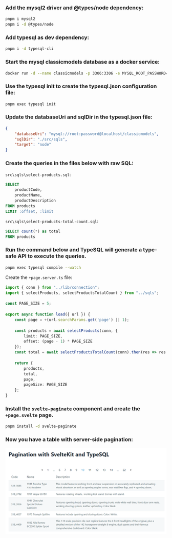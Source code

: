 ### Add the mysql2 driver and @types/node dependency:

```bash
pnpm i mysql2
pnpm i -d @types/node
```

### Add typesql as dev dependency:
```bash
pnpm i -d typesql-cli
```

### Start the mysql classicmodels database as a docker service:
```bash
docker run -d --name classicmodels -p 3306:3306 -e MYSQL_ROOT_PASSWORD=password wsporto/classicmodels-mysql:8.0
```

### Use the typesql init to create the typesql.json configuration file:
```bash
pnpm exec typesql init
```

### Update the databaseUri and sqlDir in the typesql.json file:
```json
{
    "databaseUri": "mysql://root:password@localhost/classicmodels",
    "sqlDir": "./src/sqls",
    "target": "node"
}
```
### Create the queries in the files below with raw SQL:
`src\sqls\select-products.sql`:
```sql
SELECT
    productCode,
    productName,
    productDescription
FROM products
LIMIT :offset, :limit
```

`src\sqls\select-products-total-count.sql`:
```sql
SELECT count(*) as total
FROM products
```

### Run the command below and TypeSQL will generate a type-safe API to execute the queries.
```bash
pnpm exec typesql compile --watch
```

Create the `+page.server.ts` file:
```ts
import { conn } from "../lib/connection";
import { selectProducts, selectProductsTotalCount } from "../sqls";

const PAGE_SIZE = 5;

export async function load({ url }) {
    const page = +(url.searchParams.get('page') || 1);

    const products = await selectProducts(conn, {
        limit: PAGE_SIZE,
        offset: (page - 1) * PAGE_SIZE
    });
    const total = await selectProductsTotalCount(conn).then(res => res!.total);

    return {
        products,
        total,
        page,
        pageSize: PAGE_SIZE
    };
}
```

### Install the `svelte-paginate` component and create the `+page.svelte` page.
```bash
pnpm install -d svelte-paginate
```

### Now you have a table with server-side pagination:
![Alt text](image.png)